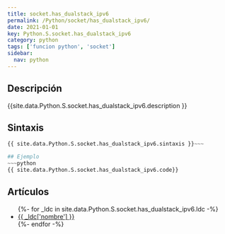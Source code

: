 ```yaml
---
title: socket.has_dualstack_ipv6
permalink: /Python/socket/has_dualstack_ipv6/
date: 2021-01-01
key: Python.S.socket.has_dualstack_ipv6
category: python
tags: ['funcion python', 'socket']
sidebar: 
  nav: python
---
```


## Descripción
{{site.data.Python.S.socket.has_dualstack_ipv6.description }}

## Sintaxis
~~~python
{{ site.data.Python.S.socket.has_dualstack_ipv6.sintaxis }}~~~

## Ejemplo
~~~python
{{ site.data.Python.S.socket.has_dualstack_ipv6.code}}
~~~

## Artículos
<ul>
{%- for _ldc in site.data.Python.S.socket.has_dualstack_ipv6.ldc -%}
   <li>
       <a href="{{_ldc['url'] }}">{{ _ldc['nombre'] }}</a>
   </li>
{%- endfor -%}
</ul>
